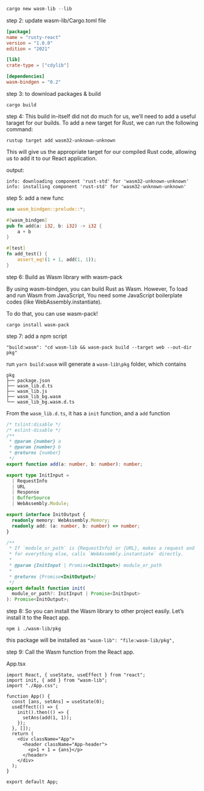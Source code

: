 ```rust
cargo new wasm-lib --lib
```

step 2: update wasm-lib/Cargo.toml file

```toml
[package]
name = "rusty-react"
version = "1.0.0"
edition = "2021"

[lib]
crate-type = ["cdylib"]

[dependencies]
wasm-bindgen = "0.2"
```

step 3: to download packages & build

```
cargo build
```

step 4:
This build in-itself did not do much for us, we’ll need to add a useful taraget for our builds. To add a new target for Rust, we can run the following command:

```
rustup target add wasm32-unknown-unknown
```

This will give us the appropriate target for our compiled Rust code, allowing us to add it to our React application.

output:

```
info: downloading component 'rust-std' for 'wasm32-unknown-unknown'
info: installing component 'rust-std' for 'wasm32-unknown-unknown'
```

step 5: add a new func

```rust
use wasm_bindgen::prelude::*;

#[wasm_bindgen]
pub fn add(a: i32, b: i32) -> i32 {
    a + b
}

#[test]
fn add_test() {
    assert_eq!(1 + 1, add(1, 1));
}
```

step 6: Build as Wasm library with wasm-pack

By using wasm-bindgen, you can build Rust as Wasm. However, To load and run Wasm from JavaScript, You need some JavaScript boilerplate codes (like WebAssembly.instantiate).

To do that, you can use wasm-pack!

```
cargo install wasm-pack
```

step 7: add a npm script

```
"build:wasm": "cd wasm-lib && wasm-pack build --target web --out-dir pkg"
```

run `yarn build:wasm` will generate a `wasm-lib\pkg` folder, which contains

```
pkg
├── package.json
├── wasm_lib.d.ts
├── wasm_lib.js
├── wasm_lib_bg.wasm
└── wasm_lib_bg.wasm.d.ts
```

From the `wasm_lib.d.ts`, it has a `init` function, and a `add` function

```ts
/* tslint:disable */
/* eslint-disable */
/**
 * @param {number} a
 * @param {number} b
 * @returns {number}
 */
export function add(a: number, b: number): number;

export type InitInput =
  | RequestInfo
  | URL
  | Response
  | BufferSource
  | WebAssembly.Module;

export interface InitOutput {
  readonly memory: WebAssembly.Memory;
  readonly add: (a: number, b: number) => number;
}

/**
 * If `module_or_path` is {RequestInfo} or {URL}, makes a request and
 * for everything else, calls `WebAssembly.instantiate` directly.
 *
 * @param {InitInput | Promise<InitInput>} module_or_path
 *
 * @returns {Promise<InitOutput>}
 */
export default function init(
  module_or_path?: InitInput | Promise<InitInput>
): Promise<InitOutput>;
```

step 8:
So you can install the Wasm library to other project easily. Let’s install it to the React app.

```
npm i ./wasm-lib/pkg
```

this package will be installed as `"wasm-lib": "file:wasm-lib/pkg",`

step 9: Call the Wasm function from the React app.

App.tsx
```tsx
import React, { useState, useEffect } from "react";
import init, { add } from "wasm-lib";
import "./App.css";

function App() {
  const [ans, setAns] = useState(0);
  useEffect(() => {
    init().then(() => {
      setAns(add(1, 1));
    });
  }, []);
  return (
    <div className="App">
      <header className="App-header">
        <p>1 + 1 = {ans}</p>
      </header>
    </div>
  );
}

export default App;
```
